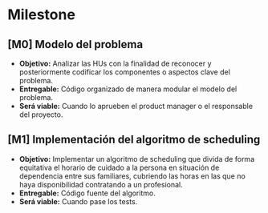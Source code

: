 # Milestone

## [M0] Modelo del problema

- **Objetivo:** Analizar las HUs con la finalidad de reconocer y posteriormente codificar los componentes o aspectos clave del problema.
- **Entregable:** Código organizado de manera modular el modelo del problema.
- **Será viable:** Cuando lo aprueben el product manager o el responsable del proyecto.


## [M1] Implementación del algoritmo de scheduling

- **Objetivo:** Implementar un algoritmo de scheduling que divida de forma equitativa el horario de cuidado a la persona en situación de dependencia entre sus familiares, cubriendo las horas en las que no haya disponibilidad contratando a un profesional.
- **Entregable:** Código fuente del algoritmo.
- **Será viable:** Cuando pase los tests.
